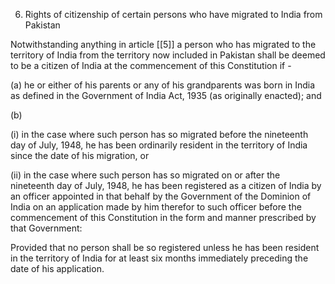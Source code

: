 6. Rights of citizenship of certain persons who have migrated to India from Pakistan

Notwithstanding anything in article [[5]]  a person who has migrated to the territory of India from the territory now included in Pakistan shall be deemed to be a citizen of India at the commencement of this Constitution if -

(a) he or either of his parents or any of his grandparents was born in India as defined in the Government of India Act, 1935 (as originally enacted); and

(b)

(i) in the case where such person has so migrated before the nineteenth day of July, 1948, he has been ordinarily resident in the territory of India since the date of his migration, or

(ii) in the case where such person has so migrated on or after the nineteenth day of July, 1948, he has been registered as a citizen of India by an officer appointed in that behalf by the Government of the Dominion of India on an application made by him therefor to such officer before the commencement of this Constitution in the form and manner prescribed by that Government:

Provided that no person shall be so registered unless he has been resident in the territory of India for at least six months immediately preceding the date of his application.

